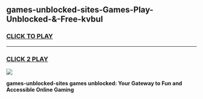 
## games-unblocked-sites-Games-Play-Unblocked-&-Free-kvbul
<h3>
<a href="https://premium76.site?title=games-unblocked-sites&ref=24A">CLICK TO PLAY</a></h3>
<hr>

<h3>
<a href="https://premium76.site?title=games-unblocked-sites&ref=24A">CLICK 2 PLAY</a>
  
</h3>

<a href="https://premium76.site?title=games-unblocked-sites&ref=24A"><img src="https://clearcache.store/games.png"></a>


**games-unblocked-sites games unblocked: Your Gateway to Fun and Accessible Online Gaming**
